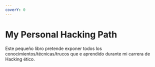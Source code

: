 ```yaml
---
coverY: 0
---
```


# My Personal Hacking Path

Este pequeño libro pretende exponer todos los conocimientos/técnicas/trucos que e aprendido durante mi carrera de Hacking ético.

